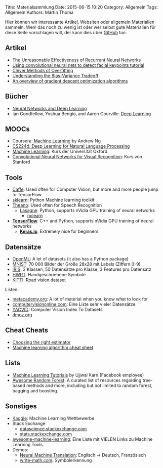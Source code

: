 Title: Materialsammlung
Date: 2015-06-15 10:20
Category: Allgemein
Tags: Allgemein
Authors: Martin Thoma

Hier können wir interessante Artikel, Websiten oder allgemein Materialien
sammeln. Wem das noch zu wenig ist oder wer selbst gute Materialien für diese
Seite vorschlagen will, der kann dies über [GitHub](https://github.com/ML-KA/ML-KA.github.io/issues/6)
tun.


## Artikel

* [The Unreasonable Effectiveness of Recurrent Neural Networks](http://karpathy.github.io/2015/05/21/rnn-effectiveness/)
* [Using convolutional neural nets to detect facial keypoints tutorial](http://danielnouri.org/notes/2014/12/17/using-convolutional-neural-nets-to-detect-facial-keypoints-tutorial/)
* [Clever Methods of Overfitting](http://hunch.net/?p=22)
* [Understanding the Bias-Variance Tradeoff](http://scott.fortmann-roe.com/docs/BiasVariance.html)
* [An overview of gradient descent optimization algorithms](http://sebastianruder.com/optimizing-gradient-descent/)

## Bücher

* [Neural Networks and Deep Learning](http://neuralnetworksanddeeplearning.com/)
* Ian Goodfellow, Yoshua Bengio, and Aaron Courville: [Deep Learning](http://www.deeplearningbook.org/)

## MOOCs

* Coursera: [Machine Learning](https://www.coursera.org/learn/machine-learning) by Andrew Ng
* [CS224d: Deep Learning for Natural Language Processing](http://cs231n.stanford.edu/)
* [Machine Learning](https://www.cs.ox.ac.uk/people/nando.defreitas/machinelearning/): Kurs der Universität Oxford
* [Convolutional Neural Networks for Visual Recognition](http://cs231n.stanford.edu/): Kurs von Stanford


## Tools
* [Caffe](http://caffe.berkeleyvision.org/): Used often for Computer Vision, but more and more people jump to TensorFlow
* [sklearn](http://scikit-learn.org/stable/): Python Machine learning toolkit
* [Theano](http://deeplearning.net/software/theano/): Used often for Speech Recognition
    * [Lasagne](https://github.com/Lasagne/Lasagne): Python, supports nVidia GPU training of neural networks
        * [nolearn](https://github.com/dnouri/nolearn)
* [**TensorFlow**](https://www.tensorflow.org/): C++ and Python, supports nVidia GPU training of neural networks
    * [**Keras.io**](http://keras.io/): Extremely nice for beginners

## Datensätze
* [OpenML](http://www.openml.org/): A lot of datasets (it also has a Python package)
* [MNIST](http://yann.lecun.com/exdb/mnist/): 70 000 Bilder der Größe 28x28 mit Labels (Ziffern 0-9)
* [IRIS](https://archive.ics.uci.edu/ml/datasets/Iris): 3 Klassen, 50 Datensätze pro Klasse, 3 Features pro Datensatz
* [HWRT](http://www.martin-thoma.de/write-math/data/): Handgeschriebene Symbole
* [KITTI](http://www.cvlibs.net/datasets/kitti/): Road vision dataset

Listen:

* [metacademy.org](https://www.metacademy.org/): A lot of material when you know what to look for
* [computervisiononline.com](http://www.computervisiononline.com/datasets): Eine Liste sehr vieler Datensätze
* [YACVID](http://riemenschneider.hayko.at/vision/dataset/): Computer Vision Index To Datasets
* [dmoz.org](http://www.dmoz.org/Computers/Artificial_Intelligence/Machine_Learning/Datasets/)

## Cheat Cheats

* [Choosing the right estimator](http://scikit-learn.org/stable/tutorial/machine_learning_map/)
* [Machine learning algorithm cheat sheet](https://azure.microsoft.com/en-in/documentation/articles/machine-learning-algorithm-cheat-sheet/)

## Lists
* [Machine Learning Tutorials](https://github.com/ujjwalkarn/Machine-Learning-Tutorials) by Ujjwal Karn (Facebook employee)
* [Awesome Random Forest](http://jiwonkim.org/awesome-random-forest/): A
  curated list of resources regarding tree-based methods and more, including
  but not limited to random forest, bagging and boosting.

## Sonstiges
* [Kaggle](https://www.kaggle.com/): Machine Learning Wettbewerbe
* Stack Exchange
  * [datascience.stackexchange.com](http://datascience.stackexchange.com/)
  * [stats.stackexchange.com](http://stats.stackexchange.com/)
* [awesome-machine-learning](https://github.com/josephmisiti/awesome-machine-learning): Eine Liste mit VIELEN Links zu Machine Learning Tools.
* Demos:
  * [Neural Machine Translation](http://104.131.78.120/): Englisch → Deutsch, Französisch
  * [write-math.com](http://write-math.com): Symbolerkennung
